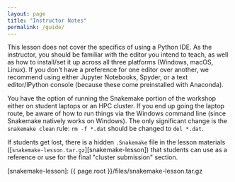 ```yaml
---
layout: page
title: "Instructor Notes"
permalink: /guide/
---
```


This lesson does not cover the specifics of using a Python IDE. 
As the instructor, you should be familiar with the editor you intend to teach, 
as well as how to install/set it up across all three platforms (Windows, macOS, Linux).
If you don't have a preference for one editor over another, 
we recommend using either Jupyter Notebooks, Spyder, or a text editor/IPython console
(because these come preinstalled with Anaconda).

You have the option of running the Snakemake portion of the workshop either on student laptops or an HPC cluster.
If you end up going the laptop route, 
be aware of how to run things via the Windows command line 
(since Snakemake natively works on Windows).
The only significant change is the `snakemake clean` rule:
`rm -f *.dat` should be changed to `del *.dat`. 

If students get lost, there is a hidden `.Snakemake` file in the lesson materials 
([`snakemake-lesson.tar.gz`][snakemake-lesson])
that students can use as a reference or use for the final "cluster submission" section.

[snakemake-lesson]: {{ page.root }}/files/snakemake-lesson.tar.gz
